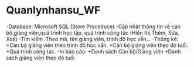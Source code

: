 # Quanlynhansu_WF
-Database: Microsoft SQL (Store Proceduce)
-Cập nhật thông tin về cán bộ,giảng viên,quá trình học tập, quá trình công tác (Hiển thị,Thêm, Sửa, Xoá)
-Tìm kiếm :Theo mã, tên giảng viên, trình độ học vấn...
-Thống kê:
  +Cán bộ giảng viên theo trình độ học vấn.
  +Cán bộ giảng viên theo độ tuổi.
  +Quá trình công tác.
 -In báo cáo:
  +Danh sách Cán bộ/Giảng viên
  +Danh sách giảng viên theo độ tuổi
